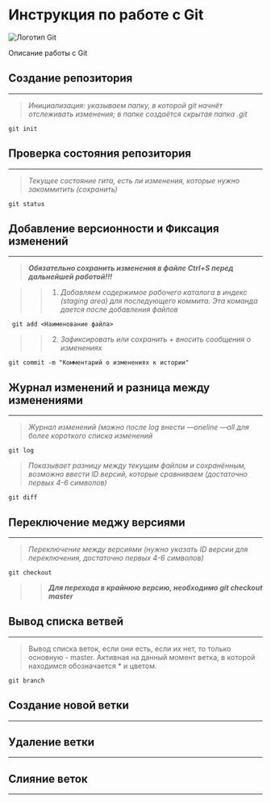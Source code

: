 # Инструкция по работе с Git

![Логотип Git](git_logo.jpeg)

Описание работы с Git

## Создание репозитория
____

> *Инициализация: указываем папку, в которой git начнёт отслеживать изменения; в папке создаётся скрытая папка .git*

    git init

## Проверка состояния репозитория
_____

> *Текущее состояние гита, есть ли изменения, которые нужно закоммитить (сохранить)*

    git status


## Добавление версионности и Фиксация изменений
___

>___Обязательно сохранить изменения в файле Ctrl+S перед дальнейшей работой!!!___

>>1. *Добавляем содержимое рабочего каталога в индекс (staging area) для последующего коммита. Эта команда дается после добавления файлов*

     git add <Наименование файла>

>>2. *Зафиксировать или сохранить + вносить сообщения о изменениях*

    git commit -m "Комментарий о изменениях к истории"

## Журнал изменений и разница между изменениями
___

> *Журнал изменений (можно после log внести  —oneline —all для более короткого списка изменений*

    git log

> *Показывает разницу между текущим файлом и сохранённым, возможно ввести ID версий, которые сравниваем (достаточно первых 4-6 символов)*

    git diff

## Переключение меджу версиями
___

> *Переключение между версиями (нужнo указать ID версии для переключения, достаточно первых 4-6 символов)*

    git checkout

>> ***Для перехода в крайнюю версию, необходимо git checkout master***

## Вывод списка ветвей
---
> Вывод списка веток, если они есть, если их нет, то только основную - master. Активная на данный момент ветка, в которой находимся обозначается * и цветом.

    git branch

## Создание новой ветки
---

## Удаление ветки
---

## Слияние веток
---

 
